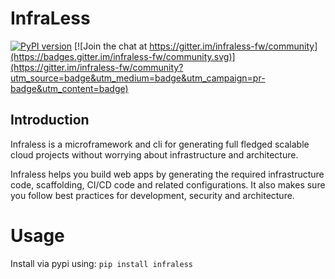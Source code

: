 # InfraLess

[![PyPI version](https://badge.fury.io/py/infraless.svg)](https://badge.fury.io/py/infraless) [![Join the chat at https://gitter.im/infraless-fw/community](https://badges.gitter.im/infraless-fw/community.svg)](https://gitter.im/infraless-fw/community?utm_source=badge&utm_medium=badge&utm_campaign=pr-badge&utm_content=badge)

## Introduction

Infraless is a microframework and cli for generating full fledged scalable cloud projects without worrying about infrastructure and architecture.

Infraless helps you build web apps by generating the required infrastructure code, scaffolding, CI/CD code and related configurations. It also makes sure you follow best practices for development, security and architecture.

# Usage

Install via pypi using: `pip install infraless`

